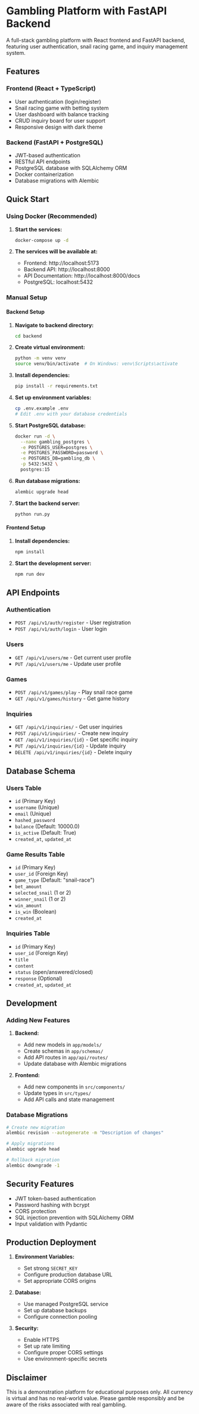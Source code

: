 # Gambling Platform with FastAPI Backend

A full-stack gambling platform with React frontend and FastAPI backend, featuring user authentication, snail racing game, and inquiry management system.

## Features

### Frontend (React + TypeScript)
- User authentication (login/register)
- Snail racing game with betting system
- User dashboard with balance tracking
- CRUD inquiry board for user support
- Responsive design with dark theme

### Backend (FastAPI + PostgreSQL)
- JWT-based authentication
- RESTful API endpoints
- PostgreSQL database with SQLAlchemy ORM
- Docker containerization
- Database migrations with Alembic

## Quick Start

### Using Docker (Recommended)

1. **Start the services:**
   ```bash
   docker-compose up -d
   ```

2. **The services will be available at:**
   - Frontend: http://localhost:5173
   - Backend API: http://localhost:8000
   - API Documentation: http://localhost:8000/docs
   - PostgreSQL: localhost:5432

### Manual Setup

#### Backend Setup

1. **Navigate to backend directory:**
   ```bash
   cd backend
   ```

2. **Create virtual environment:**
   ```bash
   python -m venv venv
   source venv/bin/activate  # On Windows: venv\Scripts\activate
   ```

3. **Install dependencies:**
   ```bash
   pip install -r requirements.txt
   ```

4. **Set up environment variables:**
   ```bash
   cp .env.example .env
   # Edit .env with your database credentials
   ```

5. **Start PostgreSQL database:**
   ```bash
   docker run -d \
     --name gambling_postgres \
     -e POSTGRES_USER=postgres \
     -e POSTGRES_PASSWORD=password \
     -e POSTGRES_DB=gambling_db \
     -p 5432:5432 \
     postgres:15
   ```

6. **Run database migrations:**
   ```bash
   alembic upgrade head
   ```

7. **Start the backend server:**
   ```bash
   python run.py
   ```

#### Frontend Setup

1. **Install dependencies:**
   ```bash
   npm install
   ```

2. **Start the development server:**
   ```bash
   npm run dev
   ```

## API Endpoints

### Authentication
- `POST /api/v1/auth/register` - User registration
- `POST /api/v1/auth/login` - User login

### Users
- `GET /api/v1/users/me` - Get current user profile
- `PUT /api/v1/users/me` - Update user profile

### Games
- `POST /api/v1/games/play` - Play snail race game
- `GET /api/v1/games/history` - Get game history

### Inquiries
- `GET /api/v1/inquiries/` - Get user inquiries
- `POST /api/v1/inquiries/` - Create new inquiry
- `GET /api/v1/inquiries/{id}` - Get specific inquiry
- `PUT /api/v1/inquiries/{id}` - Update inquiry
- `DELETE /api/v1/inquiries/{id}` - Delete inquiry

## Database Schema

### Users Table
- `id` (Primary Key)
- `username` (Unique)
- `email` (Unique)
- `hashed_password`
- `balance` (Default: 10000.0)
- `is_active` (Default: True)
- `created_at`, `updated_at`

### Game Results Table
- `id` (Primary Key)
- `user_id` (Foreign Key)
- `game_type` (Default: "snail-race")
- `bet_amount`
- `selected_snail` (1 or 2)
- `winner_snail` (1 or 2)
- `win_amount`
- `is_win` (Boolean)
- `created_at`

### Inquiries Table
- `id` (Primary Key)
- `user_id` (Foreign Key)
- `title`
- `content`
- `status` (open/answered/closed)
- `response` (Optional)
- `created_at`, `updated_at`

## Development

### Adding New Features

1. **Backend:**
   - Add new models in `app/models/`
   - Create schemas in `app/schemas/`
   - Add API routes in `app/api/routes/`
   - Update database with Alembic migrations

2. **Frontend:**
   - Add new components in `src/components/`
   - Update types in `src/types/`
   - Add API calls and state management

### Database Migrations

```bash
# Create new migration
alembic revision --autogenerate -m "Description of changes"

# Apply migrations
alembic upgrade head

# Rollback migration
alembic downgrade -1
```

## Security Features

- JWT token-based authentication
- Password hashing with bcrypt
- CORS protection
- SQL injection prevention with SQLAlchemy ORM
- Input validation with Pydantic

## Production Deployment

1. **Environment Variables:**
   - Set strong `SECRET_KEY`
   - Configure production database URL
   - Set appropriate CORS origins

2. **Database:**
   - Use managed PostgreSQL service
   - Set up database backups
   - Configure connection pooling

3. **Security:**
   - Enable HTTPS
   - Set up rate limiting
   - Configure proper CORS settings
   - Use environment-specific secrets

## Disclaimer

This is a demonstration platform for educational purposes only. All currency is virtual and has no real-world value. Please gamble responsibly and be aware of the risks associated with real gambling.